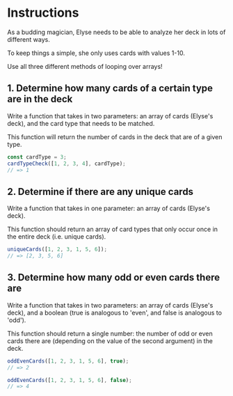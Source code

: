 # Instructions

<!--
This is the markdown file with the instructions on how to complete the exercise.

See https://github.com/exercism/v3/blob/master/docs/concept-exercises.md#docsinstructionsmd
-->

As a budding magician, Elyse needs to be able to analyze her deck in lots of different ways.

To keep things a simple, she only uses cards with values 1-10.

Use all three different methods of looping over arrays!

## 1. Determine how many cards of a certain type are in the deck

Write a function that takes in two parameters: an array of cards (Elyse's deck), and the card type that needs to be matched.

This function will return the number of cards in the deck that are of a given type.

```javascript
const cardType = 3;
cardTypeCheck([1, 2, 3, 4], cardType);
// => 1
```

## 2. Determine if there are any unique cards

Write a function that takes in one parameter: an array of cards (Elyse's deck).

This function should return an array of card types that only occur once in the entire deck (i.e. unique cards).

```javascript
uniqueCards([1, 2, 3, 1, 5, 6]);
// => [2, 3, 5, 6]
```

## 3. Determine how many odd or even cards there are

Write a function that takes in two parameters: an array of cards (Elyse's deck), and a boolean (true is analogous to 'even', and false is analogous to 'odd').

This function should return a single number: the number of odd or even cards there are (depending on the value of the second argument) in the deck.

```javascript
oddEvenCards([1, 2, 3, 1, 5, 6], true);
// => 2

oddEvenCards([1, 2, 3, 1, 5, 6], false);
// => 4
```
